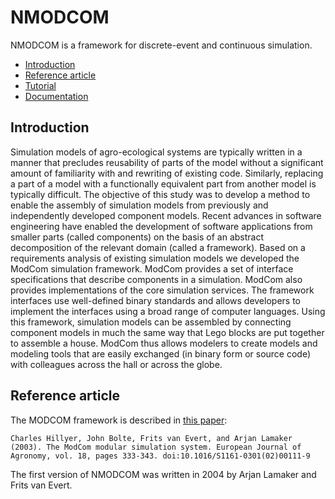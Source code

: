 # NMODCOM

NMODCOM is a framework for discrete-event and continuous simulation. 

* [Introduction](#Intro) 
* [Reference article](#Paper) 
* [Tutorial](doc/Tutorial.md) 
* [Documentation](doc/NModcom.md) 

## Introduction <a name="Intro"></a>

Simulation models of agro-ecological systems are typically written 
in a manner that precludes reusability of parts of the model without a 
significant amount of familiarity with and rewriting of existing code. Similarly, 
replacing a part of a model with a functionally equivalent part from another model 
is typically difficult. The objective of this study was to develop a method 
to enable the assembly of simulation models from previously and independently 
developed component models. Recent advances in software engineering have enabled 
the development of software applications from smaller parts (called components) 
on the basis of an abstract decomposition of the relevant domain (called a framework). 
Based on a requirements analysis of existing simulation models we developed the 
ModCom simulation framework. ModCom provides a set of interface specifications that 
describe components in a simulation. ModCom also provides implementations of the 
core simulation services. The framework interfaces use well-defined binary standards 
and allows developers to implement the interfaces using a broad range of computer 
languages. Using this framework, simulation models can be assembled by connecting 
component models in much the same way that Lego blocks are put together to assemble 
a house. ModCom thus allows modelers to create models and modeling tools that are 
easily exchanged (in binary form or source code) with colleagues across the hall 
or across the globe.

## Reference article <a name="Paper"></a>

The MODCOM  framework  is described in [this paper](https://doi.org/10.1016/S1161-0301(02)00111-9):

```
Charles Hillyer, John Bolte, Frits van Evert, and Arjan Lamaker (2003). The ModCom modular simulation system. European Journal of Agronomy, vol. 18, pages 333-343. doi:10.1016/S1161-0301(02)00111-9
```

The first version of NMODCOM was written in 2004 by Arjan Lamaker and Frits van Evert.


